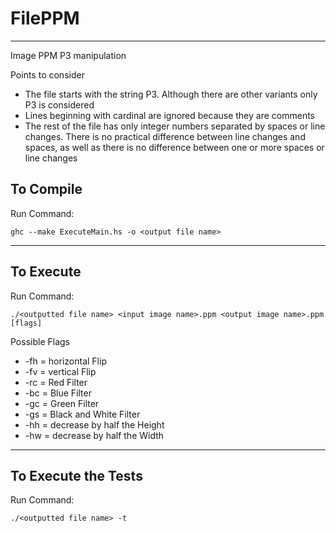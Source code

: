 # FilePPM
----------------------------------
Image PPM P3 manipulation

Points to consider
* The file starts with the string P3. Although there are other variants only P3 is considered
* Lines beginning with cardinal are ignored because they are comments
* The rest of the file has only integer numbers separated by spaces or line changes. There is no practical difference between line changes and spaces, as well as there is no difference between one or more spaces or line changes

## To Compile

Run Command:

	ghc --make ExecuteMain.hs -o <output file name>
----------------------------------

## To Execute

Run Command:

	./<outputted file name> <input image name>.ppm <output image name>.ppm [flags]

Possible Flags
* -fh = horizontal Flip
* -fv = vertical Flip
* -rc = Red Filter
* -bc = Blue Filter
* -gc = Green Filter
* -gs = Black and White Filter
* -hh = decrease by half the Height
* -hw = decrease by half the Width
----------------------------------

## To Execute the Tests

Run Command:

	./<outputted file name> -t
	
